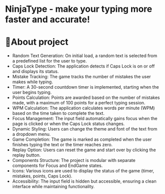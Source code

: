 # NinjaType - make your typing more faster and accurate!

# 🎯About project
- Random Text Generation: On initial load, a random text is selected from a predefined list for the user to type.
- Caps Lock Detection: The application detects if Caps Lock is on or off and displays its status.
- Mistake Tracking: The game tracks the number of mistakes the user makes while typing.
- Timer: A 30-second countdown timer is implemented, starting when the user begins typing.
- Points Calculation: Points are awarded based on the number of mistakes made, with a maximum of 100 points for a perfect typing session.
- WPM Calculation: The application calculates words per minute (WPM) based on the time taken to complete the text.
- Focus Management: The input field automatically gains focus when the page is clicked or when the Caps Lock status changes.
- Dynamic Styling: Users can change the theme and font of the text from a dropdown menu.
- Game Completion: The game is marked as completed when the user finishes typing the text or the timer reaches zero.
- Replay Option: Users can reset the game and start over by clicking the replay button.
- Components Structure: The project is modular with separate components for Focus and EndGame states.
- Icons: Various icons are used to display the status of the game (timer, mistakes, points, Caps Lock).
- Accessibility: The input field is hidden but accessible, ensuring a clean interface while maintaining functionality.
